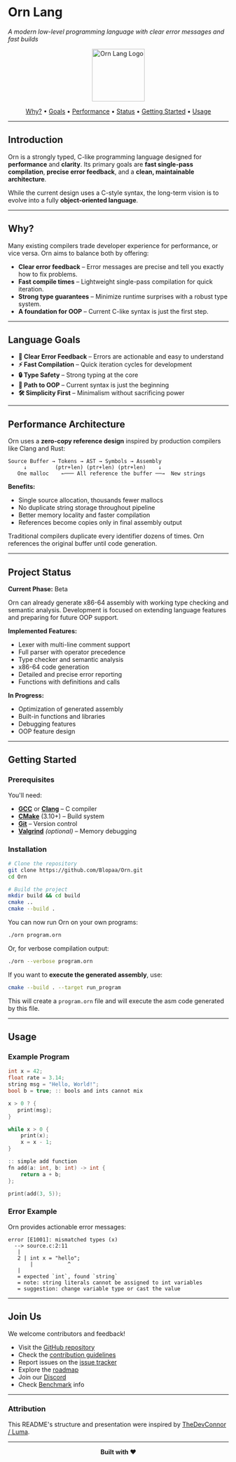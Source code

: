 # Orn Lang

*A modern low-level programming language with clear error messages and fast builds*

<p align="center">
  <img src="assets/orn.png" alt="Orn Lang Logo" width="120">
</p>
<p align="center">
  <a href="#why">Why?</a> •
  <a href="#language-goals">Goals</a> •
  <a href="#performance-architecture">Performance</a> •
  <a href="#project-status">Status</a> •
  <a href="#getting-started">Getting Started</a> •
  <a href="#usage">Usage</a>
</p>

---

## Introduction

Orn is a strongly typed, C-like programming language designed for **performance** and **clarity**. Its primary goals are **fast single-pass compilation**, **precise error feedback**, and a **clean, maintainable architecture**.

While the current design uses a C-style syntax, the long-term vision is to evolve into a fully **object-oriented language**.

---

## Why?

Many existing compilers trade developer experience for performance, or vice versa. Orn aims to balance both by offering:

* **Clear error feedback** – Error messages are precise and tell you exactly how to fix problems.
* **Fast compile times** – Lightweight single-pass compilation for quick iteration.
* **Strong type guarantees** – Minimize runtime surprises with a robust type system.
* **A foundation for OOP** – Current C-like syntax is just the first step.

---

## Language Goals

* **🎯 Clear Error Feedback** – Errors are actionable and easy to understand
* **⚡ Fast Compilation** – Quick iteration cycles for development
* **🔒 Type Safety** – Strong typing at the core
* **🚀 Path to OOP** – Current syntax is just the beginning
* **🛠️ Simplicity First** – Minimalism without sacrificing power

---

## Performance Architecture

Orn uses a **zero-copy reference design** inspired by production compilers like Clang and Rust:

```
Source Buffer → Tokens → AST → Symbols → Assembly
     ↓         (ptr+len) (ptr+len) (ptr+len)    ↓
   One malloc    ←─── All reference the buffer ──→  New strings
```

**Benefits:**
- Single source allocation, thousands fewer mallocs
- No duplicate string storage throughout pipeline
- Better memory locality and faster compilation
- References become copies only in final assembly output

Traditional compilers duplicate every identifier dozens of times. Orn references the original buffer until code generation.

---

## Project Status

**Current Phase:** Beta

Orn can already generate x86-64 assembly with working type checking and semantic analysis. Development is focused on extending language features and preparing for future OOP support.

**Implemented Features:**

* Lexer with multi-line comment support
* Full parser with operator precedence
* Type checker and semantic analysis
* x86-64 code generation
* Detailed and precise error reporting
* Functions with definitions and calls

**In Progress:**

* Optimization of generated assembly
* Built-in functions and libraries
* Debugging features
* OOP feature design

---

## Getting Started

### Prerequisites

You'll need:

* **[GCC](https://gcc.gnu.org/)** or **[Clang](https://clang.llvm.org/)** – C compiler
* **[CMake](https://cmake.org/)** (3.10+) – Build system
* **[Git](https://git-scm.com/)** – Version control
* **[Valgrind](https://valgrind.org/)** *(optional)* – Memory debugging

### Installation

```bash
# Clone the repository
git clone https://github.com/Blopaa/Orn.git
cd Orn

# Build the project
mkdir build && cd build
cmake ..
cmake --build .
```

You can now run Orn on your own programs:

```bash
./orn program.orn
```

Or, for verbose compilation output:

```bash
./orn --verbose program.orn
```

If you want to **execute the generated assembly**, use:

```bash
cmake --build . --target run_program
```

This will create a `program.orn` file and will execute the asm code generated by this file.

---

## Usage

### Example Program

```c
int x = 42;
float rate = 3.14;
string msg = "Hello, World!";
bool b = true; :: bools and ints cannot mix

x > 0 ? {
   print(msg);
}

while x > 0 {
    print(x);
    x = x - 1;
}

:: simple add function
fn add(a: int, b: int) -> int {
    return a + b;
};

print(add(3, 5));
```

### Error Example

Orn provides actionable error messages:

```
error [E1001]: mismatched types (x)
  --> source.c:2:11
   |
   2 | int x = "hello";
       |           ^
   |
   = expected `int`, found `string`
   = note: string literals cannot be assigned to int variables
   = suggestion: change variable type or cast the value
```

---

## Join Us

We welcome contributors and feedback!

* Visit the [GitHub repository](https://github.com/Blopaa/Orn)
* Check the [contribution guidelines](CONTRIBUTING.md)
* Report issues on the [issue tracker](https://github.com/Blopaa/Orn/issues)
* Explore the [roadmap](https://github.com/Blopaa/Orn/projects)
* Join our [Discord](https://discord.gg/E8qqVC9jcf)
* Check [Benchmark](https://github.com/Blopaa/Orn/tree/main/benchmarks) info

---

### Attribution

This README's structure and presentation were inspired by [TheDevConnor / Luma](https://github.com/TheDevConnor/luma).

---

<p align="center">
  <strong>Built with ❤️ </strong>
</p>